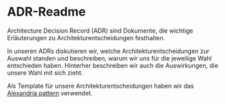 # ADR-Readme

Architecture Decision Record (ADR) sind Dokumente, die wichtige Erläuterungen zu Architekturentscheidungen festhalten. 

In unseren ADRs diskutieren wir, welche Architekturentscheidungen zur Auswahl standen und beschreiben, warum wir uns für die jeweilige Wahl entschieden haben. Hinterher beschreiben wir auch die Auswirkungen, die unsere Wahl mit sich zieht.

Als Template für unsere Architekturentscheidungen haben wir das [Alexandria pattern](alexandrian-pattern.md) verwendet.
